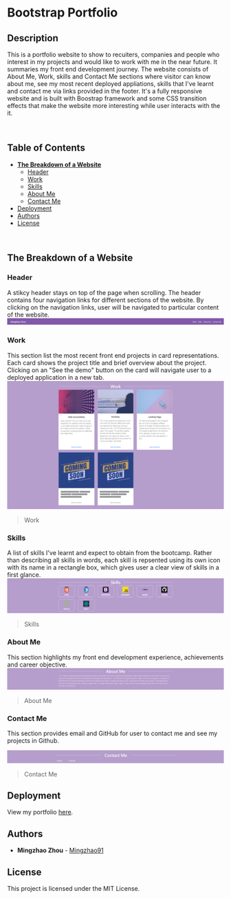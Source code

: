 # Bootstrap Portfolio

## Description

This is a portfolio website to show to recuiters, companies and people who interest in my projects and would like to work with me in the near future. It summaries my front end development journey. The website consists of About Me, Work, skills and Contact Me sections where visitor can know about me, see my most recent deployed appliations, skills that I've learnt and contact me via links provided in the footer. It's a fully responsive website and is built with Boostrap framework and some CSS transition effects that make the website more interesting while user interacts with the it.

<br/>

## Table of Contents

- **[The Breakdown of a Website](#breakdown)**
  - [Header](#breakdown-header)
  - [Work](#breakdown-work)
  - [Skills](#breakdown-skills)
  - [About Me](#breakdown-about-me)
  - [Contact Me](#breakdown-contact-me)
- [Deployment](#deployment)
- [Authors](#authors)
- [License](#license)

<br/>

<div id="breakdown" />

## The Breakdown of a Website

<div id="breakdown-header" />

### Header

A stikcy header stays on top of the page when scrolling. The header contains four navigation links for different sections of the website. By clicking on the navigation links, user will be navigated to particular content of the website.
![Header Image](./images/screenshots/portfolio-nav.png)
<br />

<div id="breakdown-work" />

### Work

This section list the most recent front end projects in card representations. Each card shows the project title and brief overview about the project. Clicking on an "See the demo" button on the card will navigate user to a deployed application in a new tab.
![Hero Image](./images/screenshots/portfolio-work.png)

> Work

<div id="breakdown-skills" />

### Skills

A list of skills I've learnt and expect to obtain from the bootcamp. Rather than describing all skills in words, each skill is repsented using its own icon with its name in a rectangle box, which gives user a clear view of skills in a first glance.
![Hero Image](./images/screenshots/portfolio-skills.png)

> Skills

<div id="breakdown-about-me" />

### About Me

This section highlights my front end development experience, achievements and career objective.
![Hero Image](./images/screenshots/portfolio-about.png)

> About Me

<div id="breakdown-contact-me" />

### Contact Me

This section provides email and GitHub for user to contact me and see my projects in Github.

![Hero Image](./images//screenshots/portfolio-contact.png)

> Contact Me

<div id="deployment" />

## Deployment

View my portfolio <a href="https://mingzhao91.github.io/Bootstrap-Portfolio" target="_blank">here</a>.
<br/>

<div id="authors" />

## Authors

- **Mingzhao Zhou** - <a href="https://github.com/Mingzhao91" target="_blank">Mingzhao91</a>
  <br/>

<div id="license" />

## License

This project is licensed under the MIT License.
